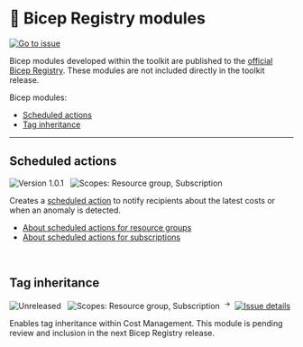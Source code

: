 # 🦾 Bicep Registry modules

[![Go to issue](https://img.shields.io/github/issues/detail/title/microsoft/cloud-hubs/104?label=roadmap)](https://github.com/microsoft/cloud-hubs/issues/104)

Bicep modules developed within the toolkit are published to the [official Bicep Registry](https://azure.github.io/bicep-registry-modules). These modules are not included directly in the toolkit release.

Bicep modules:

- [Scheduled actions](#scheduled-actions)
- [Tag inheritance](#tag-inheritance)

---

## Scheduled actions

![Version 1.0.1](https://img.shields.io/badge/version-1.0.1-darkgreen)
&nbsp;
![Scopes: Resource group, Subscription](https://img.shields.io/badge/scopes-resourceGroup,_subscription-blue)

Creates a [scheduled action](https://learn.microsoft.com/rest/api/cost-management/scheduled-actions) to notify recipients about the latest costs or when an anomaly is detected.

- [About scheduled actions for resource groups](https://github.com/Azure/bicep-registry-modules/tree/main/modules/cost/resourcegroup-scheduled-action/README.md)
- [About scheduled actions for subscriptions](https://github.com/Azure/bicep-registry-modules/tree/main/modules/cost/subscription-scheduled-action/README.md)

<br>

## Tag inheritance

![Unreleased](https://img.shields.io/badge/version-unreleased-inactive)
&nbsp;
![Scopes: Resource group, Subscription](https://img.shields.io/badge/scopes-subscription-blue)
&nbsp;<sup>→</sup>&nbsp;
[![Issue details](https://img.shields.io/github/issues/detail/title/microsoft/finops-toolkit/184)](https://github.com/finops-toolkit/issues/184)

<!--
[![Go to PR](https://img.shields.io/github/pulls/detail/state/Azure/bicep-registry-modules/300?label=resourceGroup%20PR)](https://github.com/bicep-registry-modules/pulls/300)
-->

Enables tag inheritance within Cost Management. This module is pending review and inclusion in the next Bicep Registry release.

<br>
